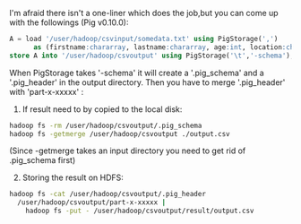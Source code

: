I'm afraid there isn't a one-liner which does the job,but you can come up with the followings (Pig v0.10.0):

```sql
A = load '/user/hadoop/csvinput/somedata.txt' using PigStorage(',') 
      as (firstname:chararray, lastname:chararray, age:int, location:chararray);
store A into '/user/hadoop/csvoutput' using PigStorage('\t','-schema');
```
When PigStorage takes '-schema' it will create a '.pig_schema' and a '.pig_header' in the output directory. Then you have to merge '.pig_header' with 'part-x-xxxxx' :

1. If result need to by copied to the local disk:

```sh
hadoop fs -rm /user/hadoop/csvoutput/.pig_schema
hadoop fs -getmerge /user/hadoop/csvoutput ./output.csv
```
(Since -getmerge takes an input directory you need to get rid of .pig_schema first)

2. Storing the result on HDFS:
```sh
hadoop fs -cat /user/hadoop/csvoutput/.pig_header 
  /user/hadoop/csvoutput/part-x-xxxxx | 
    hadoop fs -put - /user/hadoop/csvoutput/result/output.csv
```

